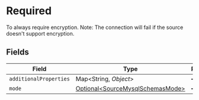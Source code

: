 # Required

To always require encryption. Note: The connection will fail if the source doesn't support encryption.


## Fields

| Field                                                                              | Type                                                                               | Required                                                                           | Description                                                                        |
| ---------------------------------------------------------------------------------- | ---------------------------------------------------------------------------------- | ---------------------------------------------------------------------------------- | ---------------------------------------------------------------------------------- |
| `additionalProperties`                                                             | Map\<String, *Object*>                                                             | :heavy_minus_sign:                                                                 | N/A                                                                                |
| `mode`                                                                             | [Optional\<SourceMysqlSchemasMode>](../../models/shared/SourceMysqlSchemasMode.md) | :heavy_minus_sign:                                                                 | N/A                                                                                |